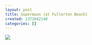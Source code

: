 ```yaml
---
layout: post
title: Supermoon (at Fullerton Beach)
created: 1372042140
categories: []
---
```

<img src="http://25.media.tumblr.com/969b49b354dc09a14377907315811ea1/tumblr_movmhpRlKn1rsr8w3o1_500.jpg"/><br/><br/>
